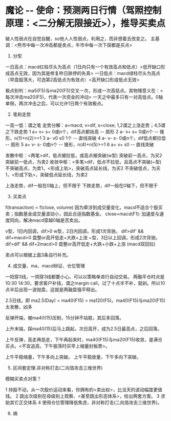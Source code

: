 
# 魔论 -- 使命：预测两日行情（驾照控制原理：<二分解无限接近>），推导买卖点

破人性弱点在自觉自醒，so他人人性弱点，利用之，而非想着去改变之。
主基调：<熊市中每一次冲高都是卖点，牛市中每一次下探都是买点>

1. 分型

一日高点：macd红柱尽头为高点（1日内只有一个有效高点和低点）<低开缺口形成高点无效，因为其是修复昨日跌停的失真>
一日低点：macd绿柱尽头为高点（早盘振荡大，可选第2高低点为有效点）<高开缺口形成低点无效>

极点别判：ma5(F5)与ma20(F5)交叉一次，形成一次高低点。其物理意义在：<每次冲击ma20(F5)，代表一次资金的冲动>
          一天之中最多只有一对高低点。0轴单侧，两次冲击之后，可以允许1日两个有效极点。

2. 笔和走势

一高一低：谓之笔
走势分解：a=macd, v=dif, s=close; 1,2谓之上涨走势；4,5谓之下跌走势
  1 a+ v+ s+  0或n个，dif高点都抬高         -- 扇形
  2 a- v+ s+  0或n个                        -- 锥形，n(1)+n(2)>=1
  3 a- v0 s0     1个                        -- 直线突破
  4 a- v- s-  0或n个，dif低点都拉低         -- 扇形
  5 a+ v- s-  0或n个                        -- 锥形，n(4)+n(5)>=1
  6 a+ v+ s0                                -- 直线突破

发散中枢：<两笔>dif，低点被拉低，或高点被突破(w型)
          突破前一高点，为买2
          突破前一低点，为卖2
收敛中枢：<多笔>dif，低点不拉低，且高点不突破(~型)
          不突破高点，为卖1，<形成上轨>，突破高点延长线，为买2
          不突破低点，为买1，<形成下轨>，突破低点延长线，为卖2

上涨走势，dif一般在0轴上，但不限于
下跌走势，dif一般在0轴下，但不限于

3. 买卖点

f(transaction) = f(close, volume)
因为牵涉到成交量变化，macd不适合个股买卖；指数基金成交量波动小，因此合适指数基金。
close+macd(F1): 加速度与速度同向，解决macd穿越0轴是否卖出。

v型，1日内回调，dif>0
w型，2日内回调，形成1次背驰，  dif>dif' && dif+macd>0   盘整or高开低走+大跌+上涨
~型，3日以上回调，形成2次背驰，dif>dif' && dif+2macd>0  盘整or高开低走+大跌+小跌+上涨 (macd双回拉)

卖点可以根据上面3条自行补充。

4. 成交量、ma、macd辩证、仓位管理

一阳穿3线，一阴穿3线都要小心。可以以策略单进行自动交易。
两融平仓时点是10:30 14:30，要求客户补钱，谓之margin call，过了十点半不补，就剁。所以10点半后出现一波抛盘，这就是两融盘强平释出。

2.5日线，即 ma2.5(Day) = ma40(F15) = ma120(F5)。ma40(F15)与ma20(F15)太发散，凶多

反弹开端，被ma40(15)压制，15分钟不站稳，其后多回落。

上升末端，踩ma40(15)后马上跳起，次日高开，成为2.5日最高点，之后回落。

上午反弹，高走再低走，下午再起来时，ma40(F15)与ma20(F15)收敛，是满仓买点。<不宜追高，下午振荡时买早上缩量封板票>。

上午平稳缩量，下午多向上突破。
上午平稳放量，下午多向下突破。

5. 区间套定理.非对称打击(二向箔攻击三维世界)


模糊买卖点对策？

1 持股不动，从一次股价运动来看，你拥有的<卖出权>，比当天的波动幅度更值钱。
2 跳出次级别在母级别上观察、<甚至跳出形态体系>，给出两套方案。
3 求助其它正交体系
4 使用仓位管理降低焦虑，非对称打击(二向箔攻击三维世界)。

6. 熵
